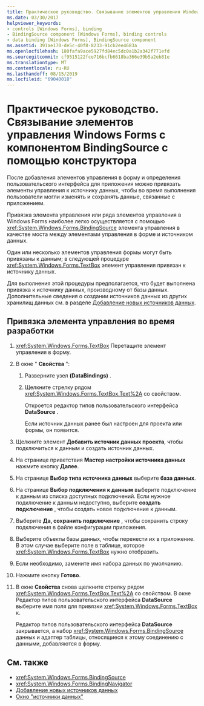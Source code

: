 ```yaml
---
title: Практическое руководство. Связывание элементов управления Windows Forms с компонентом BindingSource с помощью конструктора
ms.date: 03/30/2017
helpviewer_keywords:
- controls [Windows Forms], binding
- BindingSource component [Windows Forms], binding controls
- data binding [Windows Forms], BindingSource component
ms.assetid: 391ae170-de5c-40f8-8233-91cb2ee4683a
ms.openlocfilehash: 180fafa9ace5927fd84ec5dc0a1b2a342f771efd
ms.sourcegitcommit: cf9515122fce716bcfb6618ba366e39b5a2eb81e
ms.translationtype: MT
ms.contentlocale: ru-RU
ms.lasthandoff: 08/15/2019
ms.locfileid: "69040018"
---
```

# <a name="how-to-bind-windows-forms-controls-with-the-bindingsource-component-using-the-designer"></a>Практическое руководство. Связывание элементов управления Windows Forms с компонентом BindingSource с помощью конструктора
После добавления элементов управления в форму и определения пользовательского интерфейса для приложения можно привязать элементы управления к источнику данных, чтобы во время выполнения пользователи могли изменять и сохранять данные, связанные с приложением.

 Привязка элемента управления или ряда элементов управления в Windows Forms наиболее легко осуществляется с помощью <xref:System.Windows.Forms.BindingSource> элемента управления в качестве моста между элементами управления в форме и источником данных.

 Один или несколько элементов управления формы могут быть привязаны к данным; в следующей процедуре <xref:System.Windows.Forms.TextBox> элемент управления привязан к источнику данных.

 Для выполнения этой процедуры предполагается, что будет выполнена привязка к источнику данных, производному от базы данных. Дополнительные сведения о создании источников данных из других хранилищ данных см. в разделе [Добавление новых источников данных](/visualstudio/data-tools/add-new-data-sources).

## <a name="to-bind-a-control-at-design-time"></a>Привязка элемента управления во время разработки

1. <xref:System.Windows.Forms.TextBox> Перетащите элемент управления в форму.

2. В окне " **Свойства** ":

    1. Разверните узел **(DataBindings)** .

    2. Щелкните стрелку рядом <xref:System.Windows.Forms.TextBox.Text%2A> со свойством.

         Откроется редактор типов пользовательского интерфейса **DataSource** .

         Если источник данных ранее был настроен для проекта или формы, он появится.

3. Щелкните элемент **Добавить источник данных проекта**, чтобы подключиться к данным и создать источник данных.

4. На странице приветствия **Мастер настройки источника данных** нажмите кнопку **Далее**.

5. На странице **Выбор типа источника данных** выберите **база данных**.

6. На странице **Выбор подключения к данным** выберите подключение к данным из списка доступных подключений. Если нужное подключение к данным недоступно, выберите **создать подключение** , чтобы создать новое подключение к данным.

7. Выберите **Да, сохранить подключение** , чтобы сохранить строку подключения в файле конфигурации приложения.

8. Выберите объекты базы данных, чтобы перенести их в приложение. В этом случае выберите поле в таблице, которое <xref:System.Windows.Forms.TextBox> нужно отобразить.

9. Если необходимо, замените имя набора данных по умолчанию.

10. Нажмите кнопку **Готово**.

11. В окне **Свойства** снова щелкните стрелку рядом <xref:System.Windows.Forms.TextBox.Text%2A> со свойством. В окне Редактор типов пользовательского интерфейса **DataSource** выберите имя поля для привязки <xref:System.Windows.Forms.TextBox> к.

     Редактор типов пользовательского интерфейса **DataSource** закрывается, а набор <xref:System.Windows.Forms.BindingSource> данных и адаптер таблицы, относящиеся к этому соединению с данными, добавляются в форму.

## <a name="see-also"></a>См. также

- <xref:System.Windows.Forms.BindingSource>
- <xref:System.Windows.Forms.BindingNavigator>
- [Добавление новых источников данных](/visualstudio/data-tools/add-new-data-sources)
- [Окно "источники данных"](https://docs.microsoft.com/previous-versions/visualstudio/visual-studio-2013/6ckyxa83(v=vs.120))
